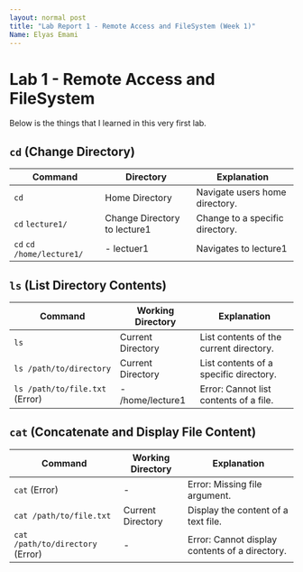 ```yaml
---
layout: normal post
title: "Lab Report 1 - Remote Access and FileSystem (Week 1)"
Name: Elyas Emami
---
```


# Lab 1 - Remote Access and FileSystem

Below is the things that I learned in this very first lab.

## `cd` (Change Directory)

| Command                                 | Directory | Explanation                                       |
|-----------------------------------------|-------------------|---------------------------------------------------|
| `cd`                                    | Home Directory    | Navigate users home directory.           |
| `cd`  `lecture1/`                        | Change Directory to lecture1 | Change to a specific directory.                  |
| `cd`  `cd /home/lecture1/`               | - lectuer1   | Navigates to lecture1               |









## `ls` (List Directory Contents)

| Command                                 | Working Directory | Explanation                                       |
|-----------------------------------------|-------------------|---------------------------------------------------|
| `ls`                                    | Current Directory | List contents of the current directory.          |
| `ls /path/to/directory`                 | Current Directory | List contents of a specific directory.           |
| `ls /path/to/file.txt` (Error)         | - /home/lecture1   | Error: Cannot list contents of a file.          |

## `cat` (Concatenate and Display File Content)

| Command                                 | Working Directory | Explanation                                       |
|-----------------------------------------|-------------------|---------------------------------------------------|
| `cat` (Error)                          | -                 | Error: Missing file argument.                   |
| `cat /path/to/file.txt`                | Current Directory | Display the content of a text file.              |
| `cat /path/to/directory` (Error)       | -                 | Error: Cannot display contents of a directory.   |

